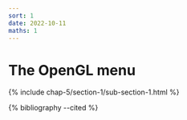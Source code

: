 ```yaml
---
sort: 1
date: 2022-10-11
maths: 1
---
```


# The OpenGL menu

{% include chap-5/section-1/sub-section-1.html %}

{% bibliography --cited %}

